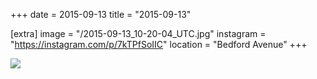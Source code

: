 +++
date = 2015-09-13
title = "2015-09-13"

[extra]
image = "/2015-09-13_10-20-04_UTC.jpg"
instagram = "https://instagram.com/p/7kTPfSoIIC"
location = "Bedford Avenue"
+++

<img src="/2015-09-13_10-20-04_UTC.jpg" />
